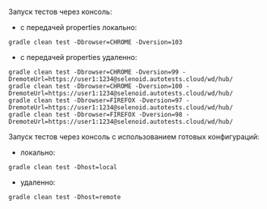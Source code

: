 Запуск тестов через консоль:
- с передачей properties локально:

```
gradle clean test -Dbrowser=CHROME -Dversion=103
```

- с передачей properties удаленно:

```
gradle clean test -Dbrowser=CHROME -Dversion=99 -DremoteUrl=https://user1:1234@selenoid.autotests.cloud/wd/hub/
gradle clean test -Dbrowser=CHROME -Dversion=100 -DremoteUrl=https://user1:1234@selenoid.autotests.cloud/wd/hub/
gradle clean test -Dbrowser=FIREFOX -Dversion=97 -DremoteUrl=https://user1:1234@selenoid.autotests.cloud/wd/hub/
gradle clean test -Dbrowser=FIREFOX -Dversion=98 -DremoteUrl=https://user1:1234@selenoid.autotests.cloud/wd/hub/
```

Запуск тестов через консоль с использованием готовых конфигураций:
- локально:

```
gradle clean test -Dhost=local
```

- удаленно:

```
gradle clean test -Dhost=remote
```



